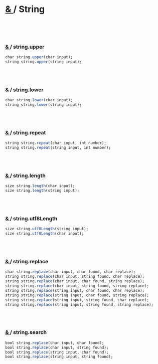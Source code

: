 # [ & ](#String) / String

<br>
<br>
<br>

### [ & ](#string.upper) / string.upper

```julia
char string.upper(char input);
string string.upper(string input);
```

<br>
<br>

### [ & ](#string.lower) / string.lower

```julia
char string.lower(char input);
string string.lower(string input);
```

<br>
<br>

### [ & ](#string.repeat) / string.repeat

```julia
string string.repeat(char input, int number);
string string.repeat(string input, int number);
```

<br>
<br>

### [ & ](#string.length) / string.length

```julia
size string.length(char input);
size string.length(string input);
```

<br>
<br>


### [ & ](#string.utf8Length) / string.utf8Length

```julia
size string.utf8Length(string input);
size string.utf8Length(char input);
```

<br>
<br>

### [ & ](#string.replace) / string.replace

```julia
char string.replace(char input, char found, char replace);
string string.replace(char input, string found, char replace);
string string.replace(char input, char found, string replace);
string string.replace(char input, string found, string replace);
string string.replace(string input, char found, char replace);
string string.replace(string input, char found, string replace);
string string.replace(string input, string found, char replace);
string string.replace(string input, string found, string replace);
```

<br>
<br>

### [ & ](#string.search) / string.search

```julia
bool string.replace(char input, char found);
bool string.replace(char input, string found);
bool string.replace(string input, char found);
bool string.replace(string input, string found);
```

<br>
<br>
